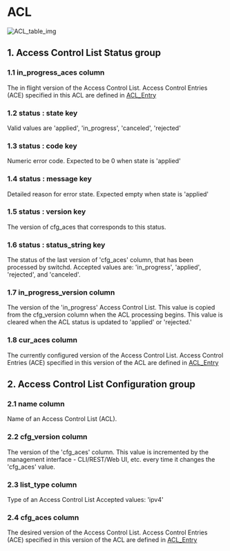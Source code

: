 # ACL

![ACL_table_img](http://www.plantuml.com/plantuml/img/0Gy1yFv0StHXSdHrRMmAS65ZQs5dPI0YKczlT21KOM9iPNCY87iAOsnXStCWKtbpT6Lj2dqAT6zdPNHePN8WUmfZR65pSo1MJ45E2cDiONDp851lSdGAOsnXStCWGKDC2dqAGKDC83mkTIuWLan1JWf1GqmWF2raBI1JUNDqPMqAGKDC83mkTIuWK6zoT0feQMHb86DfScDiPGfeQMHb86rbRM9bSdCAR6LdPMva879fPsXq2cDlRdHfRdLlSo1iQMvb82qWF68-StHoRsvdF2zYFY1oPMPbScLkOsKAP6zqT6La86nfRcKWBI0yQJvtPM5hF2zfFY1oPMPbScLkOsKAPMvaR6LdPMva2a1bRcHrRMmA)

## 1. Access Control List Status group

### 1.1 in_progress_aces column

The in flight version of the Access Control List.  Access Control Entries (ACE)
specified in this ACL are defined in [ACL_Entry](acl_entry.html)

### 1.2 status : state key

Valid values are 'applied', 'in_progress', 'canceled', 'rejected'

### 1.3 status : code key

Numeric error code.  Expected to be 0 when state is 'applied'

### 1.4 status : message key

Detailed reason for error state.  Expected empty when state is 'applied'

### 1.5 status : version key

The version of cfg_aces that corresponds to this status.

### 1.6 status : status_string key

The status of the last version of 'cfg_aces' column, that has been processed by
switchd.  Accepted values are: 'in_progress', 'applied', 'rejected', and
'canceled'.

### 1.7 in_progress_version column

The version of the 'in_progress' Access Control List.  This value is copied from
the cfg_version column when the ACL processing begins. This value is cleared
when the ACL status is updated to 'applied' or 'rejected.'

### 1.8 cur_aces column

The currently configured version of the Access Control List.  Access Control
Entries (ACE) specified in this version of the ACL are defined in
[ACL_Entry](acl_entry.html)

## 2. Access Control List Configuration group

### 2.1 name column

Name of an Access Control List (ACL).

### 2.2 cfg_version column

The version of the 'cfg_aces' column. This value is incremented by the
management interface - CLI/REST/Web UI, etc. every time it changes the
'cfg_aces' value.

### 2.3 list_type column

Type of an Access Control List  Accepted values: 'ipv4'

### 2.4 cfg_aces column

The desired version of the Access Control List.  Access Control Entries (ACE)
specified in this version of the ACL are defined in [ACL_Entry](acl_entry.html)

